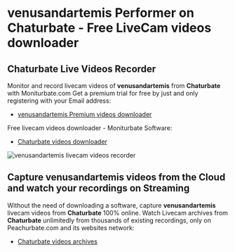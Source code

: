 # venusandartemis Performer on Chaturbate - Free LiveCam videos downloader

## Chaturbate Live Videos Recorder

Monitor and record livecam videos of **venusandartemis** from **Chaturbate** with Moniturbate.com
Get a premium trial for free by just and only registering with your Email address:
* [venusandartemis Premium videos downloader](https://moniturbate.com/request-demo-licence-key.html)

Free livecam videos downloader - Moniturbate Software:
* [Chaturbate videos downloader](https://moniturbate.com/moniturbate-download-software.html)

![venusandartemis livecam videos recorder](https://peachurnet.com/templates/moniturbate-software.png)


## Capture venusandartemis videos from the Cloud and watch your recordings on Streaming

Without the need of downloading a software, capture **venusandartemis** livecam videos from **Chaturbate** 100% online.
Watch Livecam archives from **Chaturbate** unlimitedly from thousands of existing recordings, only on Peachurbate.com and its websites network:
* [Chaturbate videos archives](https://peachurnet.com/)